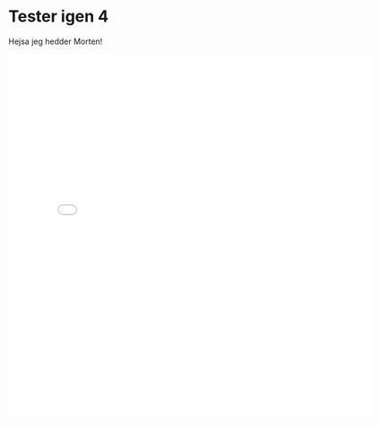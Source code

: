 # Tester igen 4

Hejsa jeg hedder Morten!

<iframe src="/images/TimeSlider.html" style="border:none;height:650px;width:650px;"/>
